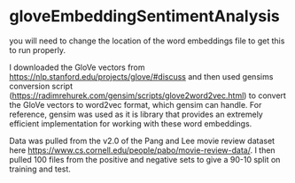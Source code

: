 # gloveEmbeddingSentimentAnalysis

you will need to change the location of the word embeddings file to get this to run properly.

I downloaded the GloVe vectors from https://nlp.stanford.edu/projects/glove/#discuss and then used gensims conversion script (https://radimrehurek.com/gensim/scripts/glove2word2vec.html) to convert the GloVe vectors to word2vec format, which gensim can handle. For reference, gensim was used as it is library that provides an extremely efficient implementation for working with these word embeddings.

Data was pulled from the v2.0 of the Pang and Lee movie review dataset here https://www.cs.cornell.edu/people/pabo/movie-review-data/. I then pulled 100 files from the positive and negative sets to give a 90-10 split on training and test.
